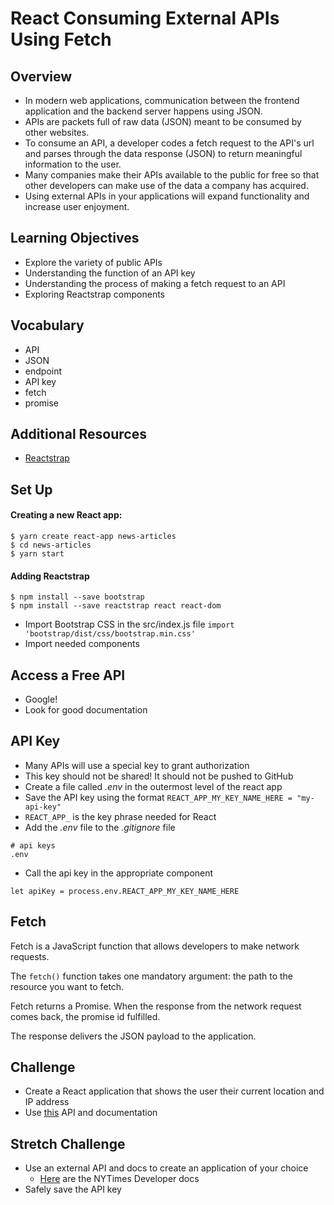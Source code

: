 # React Consuming External APIs Using Fetch

## Overview
- In modern web applications, communication between the frontend application and the backend server happens using JSON.
- APIs are packets full of raw data (JSON) meant to be consumed by other websites.
- To consume an API, a developer codes a fetch request to the API's url and parses through the data response (JSON) to return meaningful information to the user.
- Many companies make their APIs available to the public for free so that other developers can make use of the data a company has acquired.
- Using external APIs in your applications will expand functionality and increase user enjoyment.

## Learning Objectives
- Explore the variety of public APIs
- Understanding the function of an API key
- Understanding the process of making a fetch request to an API
- Exploring Reactstrap components

## Vocabulary
- API
- JSON
- endpoint
- API key
- fetch
- promise

## Additional Resources
- <a href="https://reactstrap.github.io/components/listgroup/" target="blank">Reactstrap</a>

## Set Up

#### Creating a new React app:
```
$ yarn create react-app news-articles
$ cd news-articles
$ yarn start
```

#### Adding Reactstrap
```
$ npm install --save bootstrap
$ npm install --save reactstrap react react-dom
```
- Import Bootstrap CSS in the src/index.js file `import 'bootstrap/dist/css/bootstrap.min.css'`
- Import needed components

## Access a Free API
- Google!
- Look for good documentation


## API Key
- Many APIs will use a special key to grant authorization
- This key should not be shared! It should not be pushed to GitHub
- Create a file called *.env* in the outermost level of the react app
- Save the API key using the format `REACT_APP_MY_KEY_NAME_HERE = "my-api-key"`
- `REACT_APP_` is the key phrase needed for React
- Add the *.env* file to the *.gitignore* file
```
# api keys
.env
```
- Call the api key in the appropriate component
```
let apiKey = process.env.REACT_APP_MY_KEY_NAME_HERE
```

## Fetch
Fetch is a JavaScript function that allows developers to make network requests.

The `fetch()` function takes one mandatory argument: the path to the resource you want to fetch.

Fetch returns a Promise. When the response from the network request comes back, the promise id fulfilled.

The response delivers the JSON payload to the application.


## Challenge
- Create a React application that shows the user their current location and IP address
- Use [this](https://ipapi.co/api/?shell#complete-location) API and documentation 

## Stretch Challenge
- Use an external API and docs to create an application of your choice
  - [Here](https://developer.nytimes.com/) are the NYTimes Developer docs
- Safely save the API key

